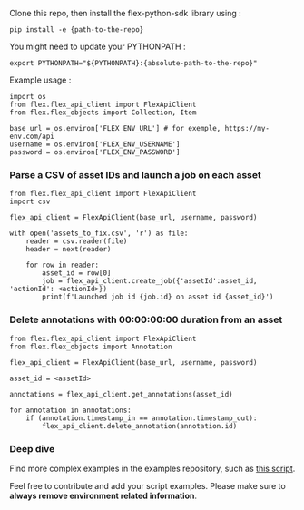 Clone this repo, then install the flex-python-sdk library using : 

```pip install -e {path-to-the-repo}```

You might need to update your PYTHONPATH :

```export PYTHONPATH="${PYTHONPATH}:{absolute-path-to-the-repo}"```

Example usage : 

```
import os
from flex.flex_api_client import FlexApiClient
from flex.flex_objects import Collection, Item

base_url = os.environ['FLEX_ENV_URL'] # for exemple, https://my-env.com/api
username = os.environ['FLEX_ENV_USERNAME']
password = os.environ['FLEX_ENV_PASSWORD']
```

### Parse a CSV of asset IDs and launch a job on each asset
```
from flex.flex_api_client import FlexApiClient
import csv

flex_api_client = FlexApiClient(base_url, username, password)

with open('assets_to_fix.csv', 'r') as file:
    reader = csv.reader(file)
    header = next(reader)

    for row in reader:
        asset_id = row[0]
        job = flex_api_client.create_job({'assetId':asset_id, 'actionId': <actionId>})   
        print(f'Launched job id {job.id} on asset id {asset_id}')
```

### Delete annotations with 00:00:00:00 duration from an asset

```
from flex.flex_api_client import FlexApiClient
from flex.flex_objects import Annotation

flex_api_client = FlexApiClient(base_url, username, password)

asset_id = <assetId>

annotations = flex_api_client.get_annotations(asset_id)

for annotation in annotations:
    if (annotation.timestamp_in == annotation.timestamp_out):
        flex_api_client.delete_annotation(annotation.id)
```

### Deep dive

Find more complex examples in the examples repository, such as [this script](examples/extract_assets_with_wrong_keyframes.py).

Feel free to contribute and add your script examples. Please make sure to **always remove environment related information**.
